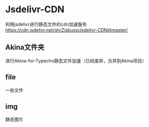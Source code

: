 # Jsdelivr-CDN
利用jsdelivr进行静态文件的cdn加速服务    
https://cdn.jsdelivr.net/gh/Zisbusy/Jsdelivr-CDN@master/      
## Akina文件夹
进行Akina-for-Typecho静态文件加速（已经废弃，合并到Akina项目）    
## file 
一些文件    
## img
静态图片    
